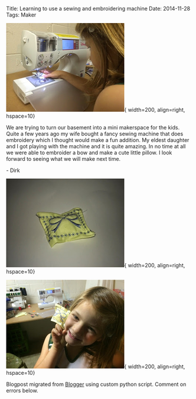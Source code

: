 Title: Learning to use a sewing and embroidering machine
Date: 2014-11-28
Tags: Maker

![./images/blogger-image-206748741.jpg](../images/blogger-image-206748741.jpg){ width=200, align=right, hspace=10}

We are trying to turn our basement into a mini makerspace for the kids.  Quite
a few years ago my wife bought a fancy sewing machine that does embroidery
which I thought would make a fun addition.  My eldest daughter and I got
playing with the machine and it is quite amazing.  In no time at all we were
able to embroider a bow and make a cute little pillow.  I look forward to
seeing what we will make next time.

\- Dirk


![./images/blogger-image-1769496472.jpg](../images/blogger-image-1769496472.jpg){ width=200, align=right, hspace=10}

![./images/blogger-image-967993881.jpg](../images/blogger-image-967993881.jpg){ width=200, align=right, hspace=10}

Blogpost migrated from [Blogger](https://apprenticemaker.blogspot.com/2014/11/learning-to-use-sewing-and-embroidering.html) using custom python script. Comment on errors below.
